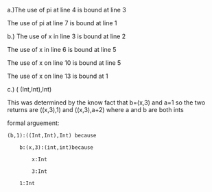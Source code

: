 a.)The use of pi at line 4 is bound at line 3

The use of pi at line 7 is bound at line 1

b.) The use of x in line 3 is bound at line 2

The use of x in line 6 is bound at line 5

The use of x on line 10 is bound at line 5

The use of x on line 13 is bound at 1




c.) ( (Int,Int),Int)

This was determined by the know fact that b=(x,3) and a=1 so the two returns are ((x,3),1) and ((x,3),a+2) where a and b are both ints

formal arguement:

	(b,1):((Int,Int),Int) because

		b:(x,3):(int,int)because

			x:Int

			3:Int

		1:Int
